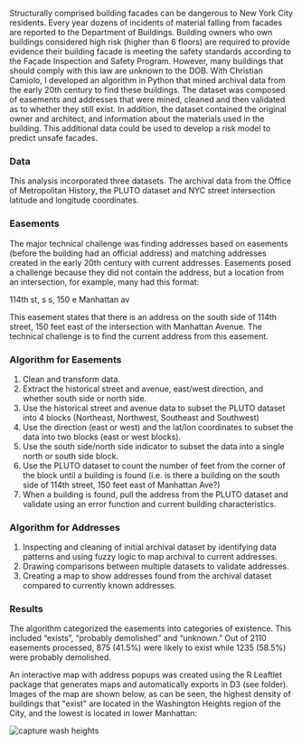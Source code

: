 Structurally comprised building facades can be dangerous to New York City residents. Every year dozens of incidents of material falling from facades are reported to the Department of Buildings. Building owners who own buildings considered high risk (higher than 6 floors) are required to provide evidence their building facade is meeting the safety standards according to the Façade Inspection and Safety Program. However, many buildings that should comply with this law are unknown to the DOB.
With Christian Camiolo, I developed an algorithm in Python that mined archival data from the early 20th century to find these buildings.  The dataset was composed of easements and addresses that were mined, cleaned and then validated as to whether they still exist. In addition, the dataset contained the original owner and architect, and information about the materials used in the building. This additional data could be used to develop a risk model to predict unsafe facades.

### Data
This analysis incorporated three datasets. The archival data from the Office of Metropolitan History, the PLUTO dataset and NYC street intersection latitude and longitude coordinates. 

### Easements
The major technical challenge was finding addresses based on easements (before the building had an official address) and matching addresses created in the early 20th century with current addresses.
Easements posed a challenge because they did not contain the address, but a location from an intersection, for example, many had this format:

114th st, s s, 150 e Manhattan av

This easement states that there is an address on the south side of 114th street, 150 feet east of the intersection with Manhattan Avenue. The technical challenge is to find the current address from this easement. 


### Algorithm for Easements
1.	Clean and transform data.
2.	Extract the historical street and avenue, east/west direction, and whether south side or north side.
3.	Use the historical street and avenue data to subset the PLUTO dataset into 4 blocks (Northeast, Northwest, Southeast and Southwest)
4.	Use the direction (east or west) and the lat/lon coordinates to subset the data into two blocks (east or west blocks). 
5.	Use the south side/north side indicator to subset the data into a single north or south side block.
6.	Use the PLUTO dataset to count the number of feet from the corner of the block until a building is found (i.e. is there  a building on the south side of 114th street, 150 feet east of Manhattan Ave?)
7.	When a building is found, pull the address from the PLUTO dataset and validate using an error function and current building characteristics.

### Algorithm for Addresses
1.	Inspecting and cleaning of initial archival dataset by identifying data patterns and using fuzzy logic to map archival to current addresses.
2.	Drawing comparisons between multiple datasets to validate addresses.
3.	Creating a map to show addresses found from the archival dataset compared to currently known addresses.


### Results
The algorithm categorized the easements into categories of existence. This included “exists”, “probably demolished” and “unknown.” Out of 2110 easements processed, 875 (41.5%) were likely to exist while 1235 (58.5%) were probably demolished.

An interactive map with address popups was created using the R Leaftlet package that generates maps and automatically exports in D3 (see folder). Images of the map are shown below, as can be seen, the highest density of buildings that "exist" are located in the Washington Heights region of the City, and the lowest is located in lower Manhattan:

![capture wash heights](https://cloud.githubusercontent.com/assets/11237613/26074385/a3bf09f6-397f-11e7-8692-dd703754226f.PNG)

